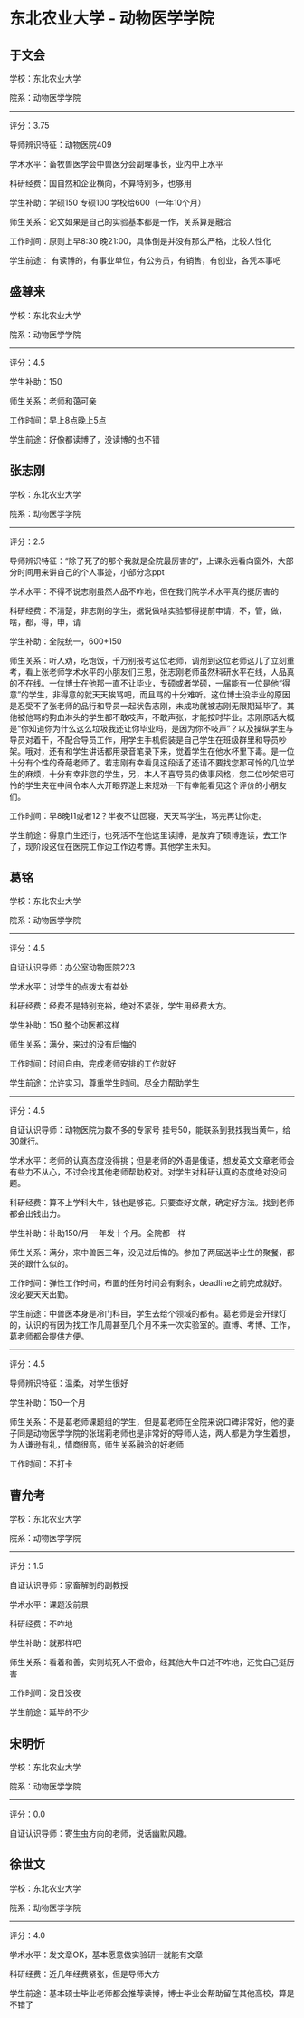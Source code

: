 # 东北农业大学 - 动物医学学院

## 于文会

学校：东北农业大学

院系：动物医学学院

* * *

评分：3.75

导师辨识特征：动物医院409

学术水平：畜牧兽医学会中兽医分会副理事长，业内中上水平

科研经费：国自然和企业横向，不算特别多，也够用

学生补助：学硕150 专硕100 学校给600（一年10个月）

师生关系：论文如果是自己的实验基本都是一作，关系算是融洽

工作时间：原则上早8:30 晚21:00，具体倒是并没有那么严格，比较人性化

学生前途： 有读博的，有事业单位，有公务员，有销售，有创业，各凭本事吧

## 盛尊来

学校：东北农业大学

院系：动物医学学院

* * *

评分：4.5

学生补助：150

师生关系：老师和蔼可亲

工作时间：早上8点晚上5点

学生前途：好像都读博了，没读博的也不错

## 张志刚

学校：东北农业大学

院系：动物医学学院

* * *

评分：2.5

导师辨识特征：“除了死了的那个我就是全院最厉害的”，上课永远看向窗外，大部分时间用来讲自己的个人事迹，小部分念ppt

学术水平：不得不说志刚虽然人品不咋地，但在我们院学术水平真的挺厉害的

科研经费：不清楚，非志刚的学生，据说做啥实验都得提前申请，不，管，做，啥，都，得，申，请

学生补助：全院统一，600+150

师生关系：听人劝，吃饱饭，千万别报考这位老师，调剂到这位老师这儿了立刻重考，看上张老师学术水平的小朋友们三思，张志刚老师虽然科研水平在线，人品真的不在线。一位博士在他那一直不让毕业，专硕或者学硕，一届能有一位是他“得意”的学生，非得意的就天天挨骂吧，而且骂的十分难听。这位博士没毕业的原因是忍受不了张老师的品行和导员一起状告志刚，未成功就被志刚无限期延毕了。其他被他骂的狗血淋头的学生都不敢吱声，不敢声张，才能按时毕业。志刚原话大概是“你知道你为什么这么垃圾我还让你毕业吗，是因为你不吱声”？以及操纵学生与导员对着干，不配合导员工作，用学生手机假装是自己学生在班级群里和导员吵架。哦对，还有和学生讲话都用录音笔录下来，觉着学生在他水杯里下毒。是一位十分有个性的奇葩老师了。若志刚有幸看见这段话了还请不要找您那可怜的几位学生的麻烦，十分有幸非您的学生，另，本人不喜导员的做事风格，您二位吵架把可怜的学生夹在中间令本人大开眼界遂上来规劝一下有幸能看见这个评价的小朋友们。

工作时间：早8晚11或者12？半夜不让回寝，天天骂学生，骂完再让你走。

学生前途：得意门生还行，也死活不在他这里读博，是放弃了硕博连读，去工作了，现阶段这位在医院工作边工作边考博。其他学生未知。

## 葛铭

学校：东北农业大学

院系：动物医学学院

* * *

评分：4.5

自证认识导师：办公室动物医院223

学术水平：对学生的点拨大有益处

科研经费：经费不是特别充裕，绝对不紧张，学生用经费大方。

学生补助：150 整个动医都这样

师生关系：满分，来过的没有后悔的

工作时间：时间自由，完成老师安排的工作就好

学生前途：允许实习，尊重学生时间。尽全力帮助学生

* * *

评分：4.5

自证认识导师：动物医院为数不多的专家号 挂号50，能联系到我找我当黄牛，给30就行。

学术水平：老师的认真态度没得挑；但是老师的外语是俄语，想发英文文章老师会有些力不从心，不过会找其他老师帮助校对。对学生对科研认真的态度绝对没问题。

科研经费：算不上学科大牛，钱也是够花。只要查好文献，确定好方法。找到老师都会出钱出力。

学生补助：补助150/月 一年发十个月。全院都一样

师生关系：满分，来中兽医三年，没见过后悔的。参加了两届送毕业生的聚餐，都哭的跟什么似的。

工作时间：弹性工作时间，布置的任务时间会有剩余，deadline之前完成就好。没必要天天出勤。

学生前途：中兽医本身是冷门科目，学生去给个领域的都有。葛老师是会开绿灯的，认识的有因为找工作几周甚至几个月不来一次实验室的。直博、考博、工作，葛老师都会提供方便。

* * *

评分：4.5

导师辨识特征：温柔，对学生很好

学生补助：150一个月

师生关系：不是葛老师课题组的学生，但是葛老师在全院来说口碑非常好，他的妻子同是动物医学学院的张瑞莉老师也是非常好的导师人选，两人都是为学生着想，为人谦逊有礼，情商很高，师生关系融洽的好老师

工作时间：不打卡

## 曹允考

学校：东北农业大学

院系：动物医学学院

* * *

评分：1.5

自证认识导师：家畜解剖的副教授

学术水平：课题没前景

科研经费：不咋地

学生补助：就那样吧

师生关系：看着和善，实则坑死人不偿命，经其他大牛口述不咋地，还觉自己挺厉害

工作时间：没日没夜

学生前途：延毕的不少

## 宋明忻

学校：东北农业大学

院系：动物医学学院

* * *

评分：0.0

自证认识导师：寄生虫方向的老师，说话幽默风趣。

## 徐世文

学校：东北农业大学

院系：动物医学学院

* * *

评分：4.0

学术水平：发文章OK，基本愿意做实验研一就能有文章

科研经费：近几年经费紧张，但是导师大方

学生前途：基本硕士毕业老师都会推荐读博，博士毕业会帮助留在其他高校，算是不错了